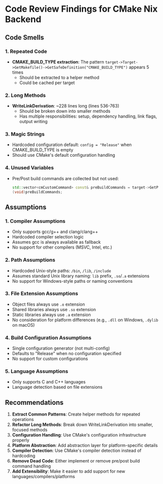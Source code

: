 # Code Review Findings for CMake Nix Backend

## Code Smells

### 1. Repeated Code
- **CMAKE_BUILD_TYPE extraction**: The pattern `target->Target->GetMakefile()->GetSafeDefinition("CMAKE_BUILD_TYPE")` appears 5 times
  - Should be extracted to a helper method
  - Could be cached per target

### 2. Long Methods
- **WriteLinkDerivation**: ~228 lines long (lines 536-763)
  - Should be broken down into smaller methods
  - Has multiple responsibilities: setup, dependency handling, link flags, output writing

### 3. Magic Strings
- Hardcoded configuration default: `config = "Release"` when CMAKE_BUILD_TYPE is empty
- Should use CMake's default configuration handling

### 4. Unused Variables
- Pre/Post build commands are collected but not used:
  ```cpp
  std::vector<cmCustomCommand> const& preBuildCommands = target->GetPreBuildCommands();
  (void)preBuildCommands;
  ```

## Assumptions

### 1. Compiler Assumptions
- Only supports gcc/g++ and clang/clang++
- Hardcoded compiler selection logic
- Assumes gcc is always available as fallback
- No support for other compilers (MSVC, Intel, etc.)

### 2. Path Assumptions
- Hardcoded Unix-style paths: `/bin`, `/lib`, `/include`
- Assumes standard Unix library naming: `lib` prefix, `.so`/`.a` extensions
- No support for Windows-style paths or naming conventions

### 3. File Extension Assumptions
- Object files always use `.o` extension
- Shared libraries always use `.so` extension  
- Static libraries always use `.a` extension
- No consideration for platform differences (e.g., `.dll` on Windows, `.dylib` on macOS)

### 4. Build Configuration Assumptions
- Single configuration generator (not multi-config)
- Defaults to "Release" when no configuration specified
- No support for custom configurations

### 5. Language Assumptions
- Only supports C and C++ languages
- Language detection based on file extensions

## Recommendations

1. **Extract Common Patterns**: Create helper methods for repeated operations
2. **Refactor Long Methods**: Break down WriteLinkDerivation into smaller, focused methods
3. **Configuration Handling**: Use CMake's configuration infrastructure properly
4. **Platform Abstraction**: Add abstraction layer for platform-specific details
5. **Compiler Detection**: Use CMake's compiler detection instead of hardcoding
6. **Remove Dead Code**: Either implement or remove pre/post build command handling
7. **Add Extensibility**: Make it easier to add support for new languages/compilers/platforms